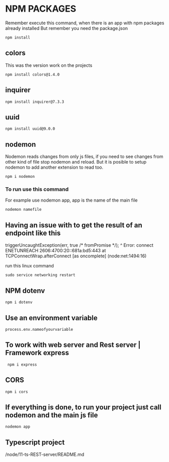 # NPM PACKAGES

Remember execute this command, when there is an app with npm packages already installed 
But remember you need the package.json 

```
npm install
```

## colors 

This was the version work on the projects 

```
npm install colors@1.4.0

```

## inquirer

```
npm install inquirer@7.3.3
```

## uuid

```  
npm install uuid@9.0.0
```

## nodemon
Nodemon reads changes from only js files, if you need to see changes from other kind of file stop nodemon and reload.
But it is posible to setup nodemon to add another extension to read too. 

```  
npm i nodemon
```

### To run use this command
For example use nodemon app, app is the name of the main file
```  
nodemon namefile 
```


## Having an issue with to get the result of an endpoint like this 
triggerUncaughtException(err, true /* fromPromise */);
            ^
Error: connect ENETUNREACH 2606:4700:20::681a:bd5:443
    at TCPConnectWrap.afterConnect [as oncomplete] (node:net:1494:16) 

run this linux command

```
sudo service networking restart
```

## NPM dotenv

```
npm i dotenv
```

## Use an environment variable 

```
process.env.nameofyourvariable
```


## To work with web server and Rest server | Framework express
```
 npm i express 
 ```

## CORS 

 ```
npm i cors
 ```


## If everything is done,  to run your project just call nodemon and the main js file 

 ```
nodemon app 
 ```


 ## Typescript project 

/node/11-ts-REST-server/README.md